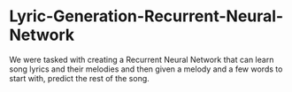 # Lyric-Generation-Recurrent-Neural-Network
We were tasked with creating a Recurrent Neural Network that can learn song lyrics and their melodies and then given a melody and a few words to start with, predict the rest of the song. 
